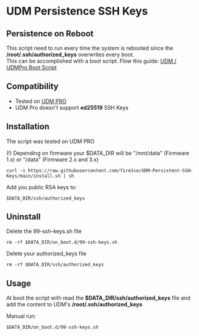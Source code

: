 # UDM Persistence SSH Keys

## Persistence on Reboot

This script need to run every time the system is rebooted since the **/root/.ssh/authorized_keys** overwrites every boot.  
This can be accomplished with a boot script. Flow this guide: [UDM / UDMPro Boot Script](https://github.com/unifi-utilities/unifios-utilities/tree/main/on-boot-script)

## Compatibility

- Tested on [UDM PRO][amz-udm-pro-url]
- UDM Pro doesn't support **ed25519** SSH Keys


## Installation

The script was tested on UDM PRO

(!) Depending on firmware your $DATA_DIR will be "/mnt/data" (Firmware 1.x) or "/data" (Firmware 2.x and 3.x)

```shell
curl -s https://raw.githubusercontent.com/fire1ce/UDM-Persistent-SSH-Keys/main/install.sh | sh
```

Add you public RSA keys to:

```shell
$DATA_DIR/ssh/authorized_keys
```

## Uninstall

Delete the 99-ssh-keys.sh file

```shell
rm -rf $DATA_DIR/on_boot.d/99-ssh-keys.sh
```

Delete your authorized_keys file

```shell
rm -rf $DATA_DIR/ssh/authorized_keys
```

## Usage

At boot the script with read the **$DATA_DIR/ssh/authorized_keys** file and add the content to UDM's **/root/.ssh/authorized_keys**

Manual run:

```shell
$DATA_DIR/on_boot.d/99-ssh-keys.sh
```

<!-- --- -->

[amz-udm-pro-url]: https://amzn.to/3J4fezk 'Amazon Unifi UDM Pro'

<!-- --- -->
